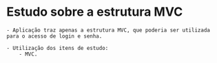 # Estudo sobre a estrutura MVC

	- Aplicação traz apenas a estrutura MVC, que poderia ser utilizada para o acesso de login e senha.
			
	- Utilização dos itens de estudo: 
		- MVC.
